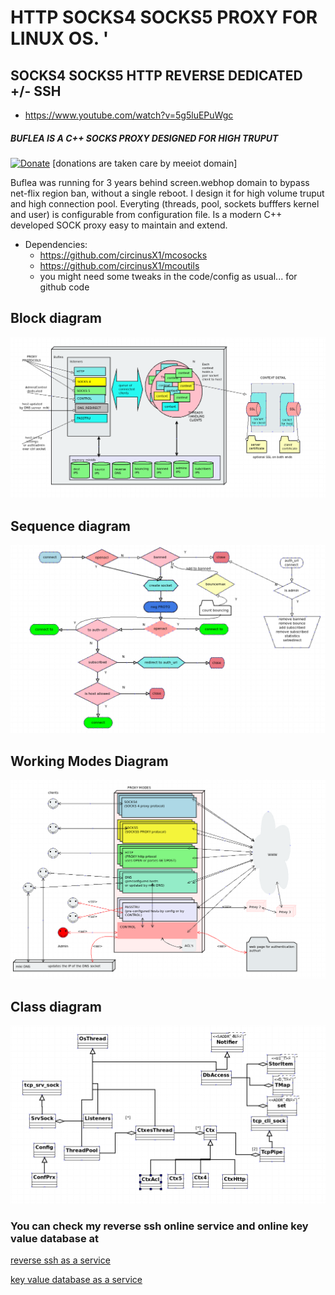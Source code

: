 # HTTP SOCKS4 SOCKS5 PROXY FOR LINUX OS. '
## SOCKS4 SOCKS5 HTTP REVERSE DEDICATED +/- SSH
* https://www.youtube.com/watch?v=5g5luEPuWgc

##### BUFLEA IS A C++ SOCKS PROXY DESIGNED FOR HIGH TRUPUT


[![Donate](https://img.shields.io/badge/Donate-PayPal-green.svg)](https://www.paypal.com/cgi-bin/webscr?cmd=_s-xclick&hosted_button_id=L9RVWU5NUZ4YG)   [donations are taken care by meeiot domain]

Buflea was running for 3 years behind screen.webhop domain to bypass net-flix region ban, 
without a single reboot. I design it for high volume truput and high connection pool.
Everyting (threads, pool, sockets bufffers kernel and user) is configurable from configuration file.
Is a modern C++ developed SOCK proxy easy to maintain and extend.


* Dependencies: 
  * https://github.com/circinusX1/mcosocks
  * https://github.com/circinusX1/mcoutils
  * you might need some tweaks in the code/config as usual... for github code


## Block diagram

![alt text](https://github.com/circinusX1/buflea/blob/master/tuls/buflea-block.png "buflea")

## Sequence diagram

![alt text](https://github.com/circinusX1/buflea/blob/master/tuls/bufleaflow.png "buflea")

## Working Modes Diagram 

![alt text](https://github.com/circinusX1/buflea/blob/master/tuls/bufleamodes.png "buflea")

## Class diagram
![alt text](https://github.com/circinusX1/buflea/blob/master/tuls/bufleaclass.png "buflea")



###  You can check my reverse ssh online service and online key value database at 

[reverse ssh as a service](http://www.mylinuz.com)

[key value database as a service](https://www.meeiot.org)



